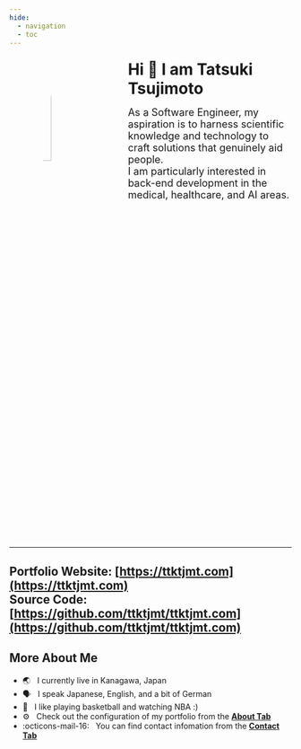 ```yaml
---
hide:
  - navigation
  - toc
---
```


<!-- TODO: format this for mobile devices -->
<img src="https://avatars.githubusercontent.com/u/55564973" alt="Profile picture" width="22%" style="float: left; margin: 0% 10% 1% 10%; border-radius: 50%"/>

<h1 style="margin: 4.5% 0.5% 3% 0.5%; font-weight: bold;">
  Hi 👋 I am Tatsuki Tsujimoto
</h1>

<font size=4>
As a Software Engineer, my aspiration is to harness scientific knowledge and technology to craft solutions that genuinely aid people.<br>
I am particularly interested in back-end development in the medical, healthcare, and AI areas.
</font>

<div style="clear: both;"></div>

---
**Portfolio Website**: [https://ttktjmt.com](https://ttktjmt.com)  
**Source Code**: [https://github.com/ttktjmt/ttktjmt.com](https://github.com/ttktjmt/ttktjmt.com)
---

## More About Me

* :earth_asia:        &nbsp; I currently live in Kanagawa, Japan
* :speaking_head:     &nbsp; I speak Japanese, English, and a bit of German
* :basketball:        &nbsp; I like playing basketball and watching NBA :\)
* :gear:              &nbsp; Check out the configuration of my portfolio from the [**About Tab**](about/overview.md)
* :octicons-mail-16:  &nbsp; You can find contact infomation from the [**Contact Tab**](contact.md)

